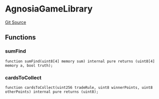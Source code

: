 # AgnosiaGameLibrary
[Git Source](https://github.com//Team3dVidyaGames/Contracts/blob/597a494a06b3d5533e4bc67b2d1a7487539c85dc/src/contracts/libraries/AgnosiaGameLibrary.sol)


## Functions
### sumFind


```solidity
function sumFind(uint8[4] memory sum) internal pure returns (uint8[4] memory a, bool truth);
```

### cardsToCollect


```solidity
function cardsToCollect(uint256 tradeRule, uint8 winnerPoints, uint8 otherPoints) internal pure returns (uint8);
```

